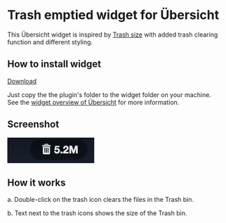 # Trash emptied widget for Übersicht

This Übersicht widget is inspired by [Trash size](https://github.com/MrKireko/trash-size) with added trash clearing function and different styling.

## How to install widget
[Download]()

Just copy the the plugin's folder to the widget folder on your machine.  
See the [widget overview of Übersicht](http://tracesof.net/uebersicht-widgets/) for more information.

## Screenshot
![Screenshot](/screenshot.png)

## How it works
a. Double-click on the trash icon clears the files in the Trash bin.

b. Text next to the trash icons shows the size of the Trash bin.
